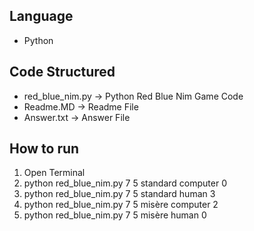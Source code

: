 

## Language

* Python

## Code Structured

* red_blue_nim.py -> Python Red Blue Nim Game Code
* Readme.MD -> Readme File
* Answer.txt -> Answer File

## How to run

1. Open Terminal
2. python red_blue_nim.py 7 5 standard computer 0
3. python red_blue_nim.py 7 5 standard human 3
4. python red_blue_nim.py 7 5 misère computer 2
5. python red_blue_nim.py 7 5 misère human 0